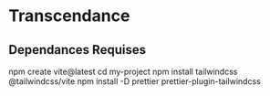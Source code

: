 # Transcendance

## Dependances Requises

npm create vite@latest
cd my-project
npm install tailwindcss @tailwindcss/vite
npm install -D prettier prettier-plugin-tailwindcss